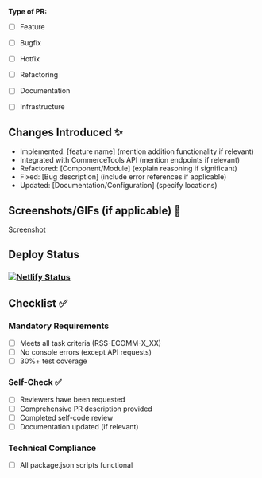 **Type of PR:**
- [ ] Feature
- [ ] Bugfix
- [ ] Hotfix
- [ ] Refactoring
- [ ] Documentation
- [ ] Infrastructure


## Changes Introduced ✨
- Implemented: [feature name] (mention addition functionality if relevant)
- Integrated with CommerceTools API (mention endpoints if relevant)
- Refactored: [Component/Module] (explain reasoning if significant)
- Fixed: [Bug description] (include error references if applicable)
- Updated: [Documentation/Configuration] (specify locations)

## Screenshots/GIFs (if applicable) 📸
[Screenshot](url)

## Deploy Status
### [![Netlify Status](https://api.netlify.com/api/v1/badges/dcf60fe5-9b9a-4f1d-b542-198e465eb859/deploy-status)](https://app.netlify.com/sites/second-chapter-zagorky-jsfe2024q4/deploys)

## Checklist ✅
### Mandatory Requirements
- [ ] Meets all task criteria (RSS-ECOMM-X_XX)
- [ ] No console errors (except API requests)
- [ ] 30%+ test coverage 

### Self-Check ✅ 
- [ ] Reviewers have been requested
- [ ] Comprehensive PR description provided
- [ ] Completed self-code review
- [ ] Documentation updated (if relevant)

### Technical Compliance
- [ ] All package.json scripts functional
